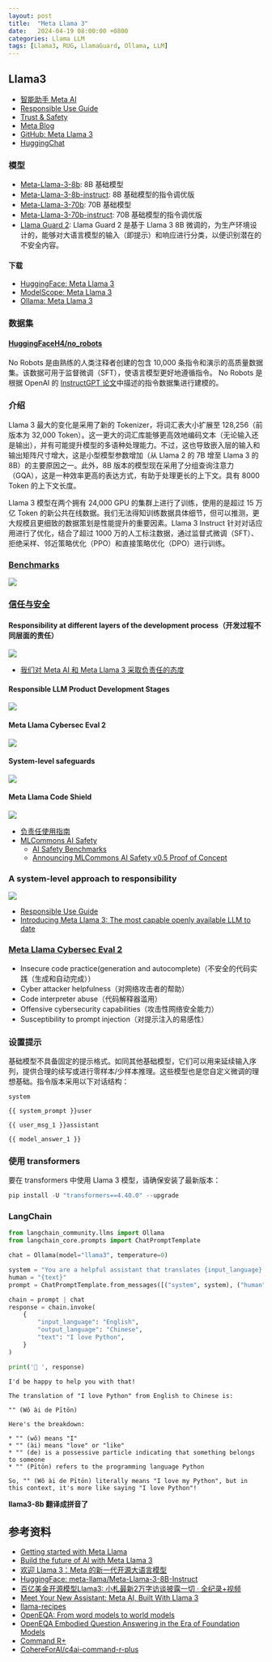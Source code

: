 ```yaml
---
layout: post
title:  "Meta Llama 3"
date:   2024-04-19 08:00:00 +0800
categories: Llama LLM
tags: [Llama3, RUG, LlamaGuard, Ollama, LLM]
---
```


## Llama3

- [智能助手 Meta AI](https://www.meta.ai/)
- [Responsible Use Guide](https://ai.meta.com/static-resource/responsible-use-guide/)
- [Trust & Safety](https://llama.meta.com/trust-and-safety/)
- [Meta Blog](https://ai.meta.com/blog/)
- [GitHub: Meta Llama 3](https://github.com/meta-llama/llama3)
- [HuggingChat](https://huggingface.co/chat/)

### 模型
- [Meta-Llama-3-8b](https://huggingface.co/meta-llama/Meta-Llama-3-8B): 8B 基础模型
- [Meta-Llama-3-8b-instruct](https://huggingface.co/meta-llama/Meta-Llama-3-8B-Instruct): 8B 基础模型的指令调优版
- [Meta-Llama-3-70b](https://huggingface.co/meta-llama/Meta-Llama-3-70B): 70B 基础模型
- [Meta-Llama-3-70b-instruct](https://huggingface.co/meta-llama/Meta-Llama-3-70B-instruct): 70B 基础模型的指令调优版
- [Llama Guard 2](): Llama Guard 2 是基于 Llama 3 8B 微调的，为生产环境设计的，能够对大语言模型的输入（即提示）和响应进行分类，以便识别潜在的不安全内容。

#### 下载

- [HuggingFace: Meta Llama 3](https://huggingface.co/collections/meta-llama/meta-llama-3-66214712577ca38149ebb2b6)
- [ModelScope: Meta Llama 3](https://www.modelscope.cn/organization/LLM-Research)
- [Ollama: Meta Llama 3](https://ollama.com/library/llama3)

### 数据集
#### [HuggingFaceH4/no_robots](https://huggingface.co/datasets/HuggingFaceH4/no_robots)

No Robots 是由熟练的人类注释者创建的包含 10,000 条指令和演示的高质量数据集。该数据可用于监督微调（SFT），使语言模型更好地遵循指令。 No Robots 是根据 OpenAI 的 [InstructGPT 论文](https://huggingface.co/papers/2203.02155)中描述的指令数据集进行建模的。

### 介绍
Llama 3 最大的变化是采用了新的 Tokenizer，将词汇表大小扩展至 128,256（前版本为 32,000 Token）。这一更大的词汇库能够更高效地编码文本（无论输入还是输出），并有可能提升模型的多语种处理能力。不过，这也导致嵌入层的输入和输出矩阵尺寸增大，这是小型模型参数增加（从 Llama 2 的 7B 增至 Llama 3 的 8B）的主要原因之一。此外，8B 版本的模型现在采用了分组查询注意力（GQA），这是一种效率更高的表达方式，有助于处理更长的上下文。具有 8000 Token 的上下文长度。

Llama 3 模型在两个拥有 24,000 GPU 的集群上进行了训练，使用的是超过 15 万亿 Token 的新公共在线数据。我们无法得知训练数据具体细节，但可以推测，更大规模且更细致的数据策划是性能提升的重要因素。Llama 3 Instruct 针对对话应用进行了优化，结合了超过 1000 万的人工标注数据，通过监督式微调（SFT）、拒绝采样、邻近策略优化（PPO）和直接策略优化（DPO）进行训练。

### [Benchmarks](https://llama.meta.com/llama3/)

![](/images/2024/Llama3/Meta-Llama-3-Instruct-model-performance.png)

### [信任与安全](https://llama.meta.com/trust-and-safety/)

#### Responsibility at different layers of the development process（开发过程不同层面的责任）
![](/images/2024/Llama3/Responsibility-at-different-layers-of-the-development-process.png)
- [我们对 Meta AI 和 Meta Llama 3 采取负责任的态度](https://ai.meta.com/blog/meta-llama-3-meta-ai-responsibility/)

#### Responsible LLM Product Development Stages
![](/images/2024/Llama3/Responsible-LLM-Product-Development-Stages.jpeg)

#### Meta Llama Cybersec Eval 2
![](/images/2024/Llama3/Cybersec-Eval-2.jpeg)

#### System-level safeguards
![](/images/2024/Llama3/System-level-safeguards.png)

#### Meta Llama Code Shield
![](/images/2024/Llama3/Meta-Llama-Code-Shield.png)

- [负责任使用指南](https://llama.meta.com/responsible-use-guide/)
- [MLCommons AI Safety](https://mlcommons.org/ai-safety/)
    - [AI Safety Benchmarks](https://mlcommons.org/benchmarks/ai-safety/)
    - [Announcing MLCommons AI Safety v0.5 Proof of Concept](https://mlcommons.org/2024/04/mlc-aisafety-v0-5-poc/)

### A system-level approach to responsibility

![](/images/2024/Llama3/A-system-level-approach-to-responsibility.png)

- [Responsible Use Guide](https://ai.meta.com/static-resource/responsible-use-guide/)
- [Introducing Meta Llama 3: The most capable openly available LLM to date](https://ai.meta.com/blog/meta-llama-3/)

### [Meta Llama Cybersec Eval 2](https://ai.meta.com/research/publications/cyberseceval-2-a-wide-ranging-cybersecurity-evaluation-suite-for-large-language-models/)
- Insecure code practice(generation and autocomplete)（不安全的代码实践（生成和自动完成））
- Cyber attacker helpfulness（对网络攻击者的帮助）
- Code interpreter abuse（代码解释器滥用）
- Offensive cybersecurity capabilities（攻击性网络安全能力）
- Susceptibility to prompt injection（对提示注入的易感性）

### 设置提示
基础模型不具备固定的提示格式。如同其他基础模型，它们可以用来延续输入序列，提供合理的续写或进行零样本/少样本推理。这些模型也是您自定义微调的理想基础。指令版本采用以下对话结构：

```
system

{{ system_prompt }}user

{{ user_msg_1 }}assistant

{{ model_answer_1 }}
```

### 使用 transformers
要在 transformers 中使用 Llama 3 模型，请确保安装了最新版本：

```python
pip install -U "transformers==4.40.0" --upgrade
```

### LangChain
```python
from langchain_community.llms import Ollama
from langchain_core.prompts import ChatPromptTemplate

chat = Ollama(model="llama3", temperature=0)

system = "You are a helpful assistant that translates {input_language} to {output_language}."
human = "{text}"
prompt = ChatPromptTemplate.from_messages([("system", system), ("human", human)])

chain = prompt | chat
response = chain.invoke(
    {
        "input_language": "English",
        "output_language": "Chinese",
        "text": "I love Python",
    }
)

print('🤖 ', response)
```

```
I'd be happy to help you with that!

The translation of "I love Python" from English to Chinese is:

"" (Wǒ ài de Pītōn)

Here's the breakdown:

* "" (wǒ) means "I"
* "" (ài) means "love" or "like"
* "" (de) is a possessive particle indicating that something belongs to someone
* "" (Pītōn) refers to the programming language Python

So, "" (Wǒ ài de Pītōn) literally means "I love my Python", but in this context, it's more like saying "I love Python"!
```

**llama3-8b 翻译成拼音了**


## 参考资料
- [Getting started with Meta Llama](https://llama.meta.com/docs/get-started/)
- [Build the future of AI with Meta Llama 3](https://llama.meta.com/llama3/)
- [欢迎 Llama 3：Meta 的新一代开源大语言模型](https://huggingface.co/blog/zh/llama3)
- [HuggingFace: meta-llama/Meta-Llama-3-8B-Instruct](https://huggingface.co/meta-llama/Meta-Llama-3-8B-Instruct)
- [百亿美金开源模型Llama3: 小札最新2万字访谈披露一切 · 全纪录+视频](https://www.163.com/dy/article/J040CCFL05534HHB.html)
- [Meet Your New Assistant: Meta AI, Built With Llama 3](https://about.fb.com/news/2024/04/meta-ai-assistant-built-with-llama-3/)
- [llama-recipes](https://github.com/meta-llama/llama-recipes)
- [OpenEQA: From word models to world models](https://ai.meta.com/blog/openeqa-embodied-question-answering-robotics-ar-glasses/)
- [OpenEQA Embodied Question Answering in the Era of Foundation Models](https://github.com/facebookresearch/open-eqa)
- [Command R+](https://docs.cohere.com/docs/command-r-plus)
- [CohereForAI/c4ai-command-r-plus](https://huggingface.co/CohereForAI/c4ai-command-r-plus)
